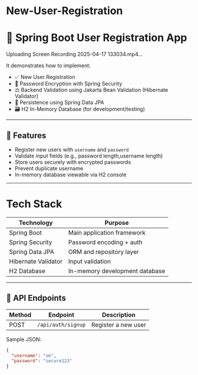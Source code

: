 # New-User-Registration
# 📝 Spring Boot User Registration App


Uploading Screen Recording 2025-04-17 133034.mp4…
  
It demonstrates how to implement:

- ✅ New User Registration
- 🔐 Password Encryption with Spring Security
- ⚖️ Backend Validation using Jakarta Bean Validation (Hibernate Validator)
- 📂 Persistence using Spring Data JPA
- 🗃️ H2 In-Memory Database (for development/testing)

---

## 🚀 Features

- Register new users with `username` and `password`
- Validate input fields (e.g., password length,username length)
- Store users securely with encrypted passwords
- Prevent duplicate username
- In-memory database viewable via H2 console

---

# Tech Stack

| Technology         | Purpose                         |
|--------------------|---------------------------------|
| Spring Boot        | Main application framework      |
| Spring Security    | Password encoding + auth        |
| Spring Data JPA    | ORM and repository layer        |
| Hibernate Validator| Input validation                |
| H2 Database        | In-memory development database  |

---

## 🧪 API Endpoints

| Method | Endpoint       | Description             |
|--------|----------------|-------------------------|
| POST   | `/api/auth/signup` | Register a new user     |

Sample JSON:
```json
{
  "username": "om",
  "password": "secure123"
}
